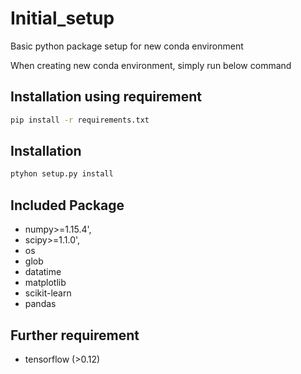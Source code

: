 # Initial_setup
Basic python package setup for new conda environment

When creating new conda environment, simply run below command

## Installation using requirement
```bash
pip install -r requirements.txt
```

## Installation
```bash
ptyhon setup.py install
```

## Included Package
* numpy>=1.15.4',
* scipy>=1.1.0',
* os
* glob
* datatime
* matplotlib
* scikit-learn
* pandas

## Further requirement
* tensorflow (>0.12)
